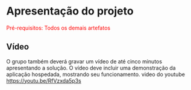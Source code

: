 # Apresentação do projeto

<span style="color:red">Pré-requisitos: Todos os demais artefatos</span>


## Vídeo

O grupo também deverá gravar um vídeo de até cinco minutos apresentando a solução. O vídeo deve incluir uma demonstração da aplicação hospedada, mostrando seu funcionamento.
video do youtube
https://youtu.be/RfVzxda5p3s
